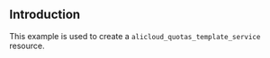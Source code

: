 ## Introduction

This example is used to create a `alicloud_quotas_template_service` resource.

<!-- BEGIN_TF_DOCS -->

<!-- END_TF_DOCS -->
